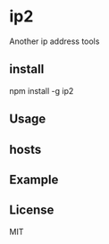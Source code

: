 # ip2
Another ip address tools

## install
  npm install -g ip2

## Usage

## hosts

## Example

## License
MIT
